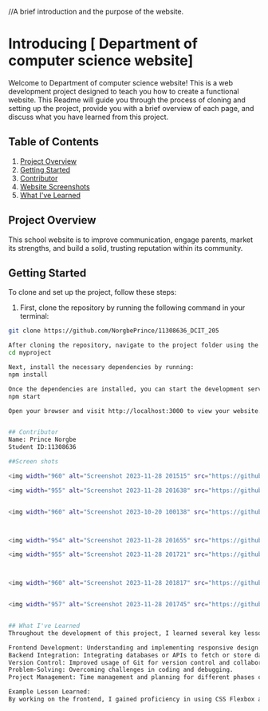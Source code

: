 //A brief introduction and the purpose of the website.
# Introducing [ Department of computer science website]

Welcome to Department of computer science website! This is a web development project designed to teach you how to create a functional website. This Readme will guide you through the process of cloning and setting up the project, provide you with a brief overview of each page, and discuss what you have learned from this project.

## Table of Contents

1. [Project Overview](#project-overview)
2. [Getting Started](#getting-started)
3. [Contributor](#contributor)
4. [Website Screenshots](#website-screenshots)
5. [What I've Learned](#what-ive-learned)

## Project Overview <a overview="project-overview"></a>

This school website is to improve communication, engage parents, market its strengths, and build a solid, trusting reputation within its community.

## Getting Started <a started="getting-started"></a>

To clone and set up the project, follow these steps:

1. First, clone the repository by running the following command in your terminal:

```bash
git clone https://github.com/NorgbePrince/11308636_DCIT_205

After cloning the repository, navigate to the project folder using the command:
cd myproject

Next, install the necessary dependencies by running:
npm install

Once the dependencies are installed, you can start the development server by running:
npm start

Open your browser and visit http://localhost:3000 to view your website.


## Contributor
Name: Prince Norgbe
Student ID:11308636

##Screen shots

<img width="960" alt="Screenshot 2023-11-28 201515" src="https://github.com/NorgbePrince/11308636_DCIT_205/assets/151167047/b9e0e617-9459-438a-a80d-0ac80cb6c313">

<img width="955" alt="Screenshot 2023-11-28 201638" src="https://github.com/NorgbePrince/11308636_DCIT_205/assets/151167047/a1f2f4d0-37d3-45ad-bdad-d6af5aeac789">


<img width="960" alt="Screenshot 2023-10-20 100138" src="https://github.com/NorgbePrince/11308636_DCIT_205/assets/151167047/40fb44bc-cba6-45f9-9737-8f9b34e869bd">



<img width="954" alt="Screenshot 2023-11-28 201655" src="https://github.com/NorgbePrince/11308636_DCIT_205/assets/151167047/a09e26ce-964c-4438-b873-79c23f54ecf5">

<img width="955" alt="Screenshot 2023-11-28 201721" src="https://github.com/NorgbePrince/11308636_DCIT_205/assets/151167047/efc4b334-0a07-45d9-9f17-f60808296068">



<img width="960" alt="Screenshot 2023-11-28 201817" src="https://github.com/NorgbePrince/11308636_DCIT_205/assets/151167047/d28d7b35-23b0-41b4-8873-1c00bbbb3f66">


<img width="957" alt="Screenshot 2023-11-28 201745" src="https://github.com/NorgbePrince/11308636_DCIT_205/assets/151167047/1d92142b-cc5b-4e28-ac29-d5b448d6845a">


## What I've Learned
Throughout the development of this project, I learned several key lessons such as:

Frontend Development: Understanding and implementing responsive design principles.
Backend Integration: Integrating databases or APIs to fetch or store data.
Version Control: Improved usage of Git for version control and collaboration.
Problem-Solving: Overcoming challenges in coding and debugging.
Project Management: Time management and planning for different phases of development.

Example Lesson Learned:
By working on the frontend, I gained proficiency in using CSS Flexbox and Grid layouts effectively, enhancing the responsiveness and aesthetics of the website. This helped in creating a more user-friendly interface.
